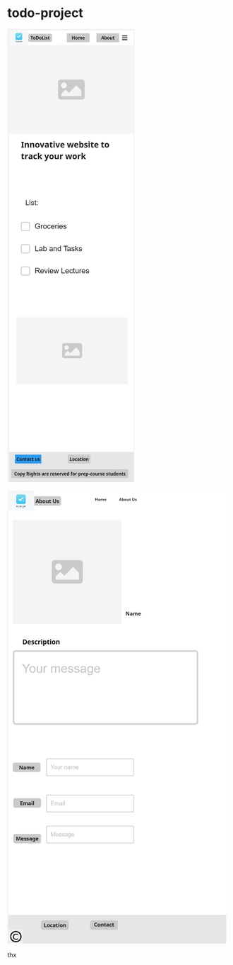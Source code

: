 # todo-project

![Home page Wireframe photo](./images/ToDoList-wireframe.jpg)

![About page wireframe](./images/AboutPage-wireframe.jpg)

thx